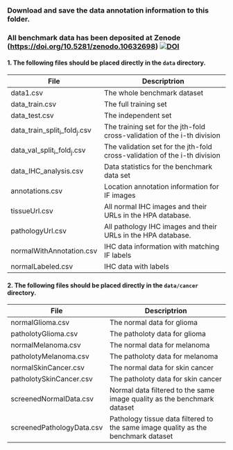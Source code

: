 ### Download and save the data annotation information to this folder.  
### All benchmark data has been deposited at Zenode (<https://doi.org/10.5281/zenodo.10632698>) [![DOI](<https://zenodo.org/badge/DOI/10.5281/zenodo.10632698.svg>)](<https://doi.org/10.5281/zenodo.10632698>)

#### 1. The following files should be placed directly in the `data` directory.  
|File|Descriptrion|
|----|----|
|data1.csv|The whole benchmark dataset|
|data_train.csv|The full training set|
|data_test.csv|The independent set|
|data_train_split<sub>i</sub>_fold<sub>j</sub>.csv|The training set for the jth-fold cross-validation of the i-th division|
|data_val_split<sub>i</sub>_fold<sub>j</sub>.csv|The validation set for the jth-fold cross-validation of the i-th division|
|data_IHC_analysis.csv|Data statistics for the benchmark data set|
|annotations.csv|Location annotation information for IF images|
|tissueUrl.csv|All normal IHC images and their URLs in the HPA database.|
|pathologyUrl.csv|All pathology IHC images and their URLs in the HPA database.|
|normalWithAnnotation.csv|IHC data information with matching IF labels|
|normalLabeled.csv|IHC data with labels|

#### 2. The following files should be placed directly in the `data/cancer` directory.  
|File|Descriptrion|
|----|----|
|normalGlioma.csv|The normal data for glioma|
|patholotyGlioma.csv|The patholoty data for glioma|
|normalMelanoma.csv|The normal data for melanoma|
|patholotyMelanoma.csv|The patholoty data for melanoma|
|normalSkinCancer.csv|The normal data for skin cancer|
|patholotySkinCancer.csv|The patholoty data for skin cancer|
|screenedNormalData.csv|Normal data filtered to the same image quality as the benchmark dataset|
|screenedPathologyData.csv|Pathology tissue data filtered to the same image quality as the benchmark dataset|
